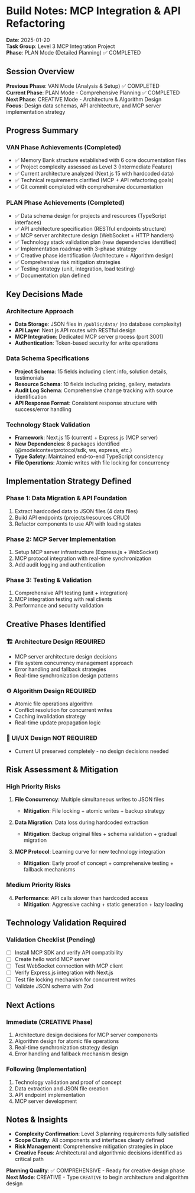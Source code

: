 # Build Notes: MCP Integration & API Refactoring

**Date**: 2025-01-20  
**Task Group**: Level 3 MCP Integration Project  
**Phase**: PLAN Mode (Detailed Planning) ✅ COMPLETED

## Session Overview

**Previous Phase**: VAN Mode (Analysis & Setup) ✅ COMPLETED  
**Current Phase**: PLAN Mode - Comprehensive Planning ✅ COMPLETED  
**Next Phase**: CREATIVE Mode - Architecture & Algorithm Design  
**Focus**: Design data schemas, API architecture, and MCP server implementation strategy

## Progress Summary

### VAN Phase Achievements (Completed)

- ✅ Memory Bank structure established with 6 core documentation files
- ✅ Project complexity assessed as Level 3 (Intermediate Feature)
- ✅ Current architecture analyzed (Next.js 15 with hardcoded data)
- ✅ Technical requirements clarified (MCP + API refactoring goals)
- ✅ Git commit completed with comprehensive documentation

### PLAN Phase Achievements (Completed)

- ✅ Data schema design for projects and resources (TypeScript interfaces)
- ✅ API architecture specification (RESTful endpoints structure)
- ✅ MCP server architecture design (WebSocket + HTTP handlers)
- ✅ Technology stack validation plan (new dependencies identified)
- ✅ Implementation roadmap with 3-phase strategy
- ✅ Creative phase identification (Architecture + Algorithm design)
- ✅ Comprehensive risk mitigation strategies
- ✅ Testing strategy (unit, integration, load testing)
- ✅ Documentation plan defined

## Key Decisions Made

### Architecture Approach

- **Data Storage**: JSON files in `/public/data/` (no database complexity)
- **API Layer**: Next.js API routes with RESTful design
- **MCP Integration**: Dedicated MCP server process (port 3001)
- **Authentication**: Token-based security for write operations

### Data Schema Specifications

- **Project Schema**: 15 fields including client info, solution details, testimonials
- **Resource Schema**: 10 fields including pricing, gallery, metadata
- **Audit Log Schema**: Comprehensive change tracking with source identification
- **API Response Format**: Consistent response structure with success/error handling

### Technology Stack Validation

- **Framework**: Next.js 15 (current) + Express.js (MCP server)
- **New Dependencies**: 8 packages identified (@modelcontextprotocol/sdk, ws, express, etc.)
- **Type Safety**: Maintained end-to-end TypeScript consistency
- **File Operations**: Atomic writes with file locking for concurrency

## Implementation Strategy Defined

### Phase 1: Data Migration & API Foundation

1. Extract hardcoded data to JSON files (4 data files)
2. Build API endpoints (projects/resources CRUD)
3. Refactor components to use API with loading states

### Phase 2: MCP Server Implementation

1. Setup MCP server infrastructure (Express.js + WebSocket)
2. MCP protocol integration with real-time synchronization
3. Add audit logging and authentication

### Phase 3: Testing & Validation

1. Comprehensive API testing (unit + integration)
2. MCP integration testing with real clients
3. Performance and security validation

## Creative Phases Identified

### 🏗️ Architecture Design REQUIRED

- MCP server architecture design decisions
- File system concurrency management approach
- Error handling and fallback strategies
- Real-time synchronization design patterns

### ⚙️ Algorithm Design REQUIRED

- Atomic file operations algorithm
- Conflict resolution for concurrent writes
- Caching invalidation strategy
- Real-time update propagation logic

### 🎨 UI/UX Design NOT REQUIRED

- Current UI preserved completely - no design decisions needed

## Risk Assessment & Mitigation

### High Priority Risks

1. **File Concurrency**: Multiple simultaneous writes to JSON files

   - **Mitigation**: File locking + atomic writes + backup strategy

2. **Data Migration**: Data loss during hardcoded extraction

   - **Mitigation**: Backup original files + schema validation + gradual migration

3. **MCP Protocol**: Learning curve for new technology integration
   - **Mitigation**: Early proof of concept + comprehensive testing + fallback mechanisms

### Medium Priority Risks

4. **Performance**: API calls slower than hardcoded access
   - **Mitigation**: Aggressive caching + static generation + lazy loading

## Technology Validation Required

### Validation Checklist (Pending)

- [ ] Install MCP SDK and verify API compatibility
- [ ] Create hello world MCP server
- [ ] Test WebSocket connection with MCP client
- [ ] Verify Express.js integration with Next.js
- [ ] Test file locking mechanism for concurrent writes
- [ ] Validate JSON schema with Zod

## Next Actions

### Immediate (CREATIVE Phase)

1. Architecture design decisions for MCP server components
2. Algorithm design for atomic file operations
3. Real-time synchronization strategy design
4. Error handling and fallback mechanism design

### Following (Implementation)

1. Technology validation and proof of concept
2. Data extraction and JSON file creation
3. API endpoint implementation
4. MCP server development

## Notes & Insights

- **Complexity Confirmation**: Level 3 planning requirements fully satisfied
- **Scope Clarity**: All components and interfaces clearly defined
- **Risk Management**: Comprehensive mitigation strategies in place
- **Creative Focus**: Architectural and algorithmic decisions identified as critical path

**Planning Quality**: ✅ COMPREHENSIVE - Ready for creative design phase
**Next Mode**: CREATIVE - Type `CREATIVE` to begin architecture and algorithm design
